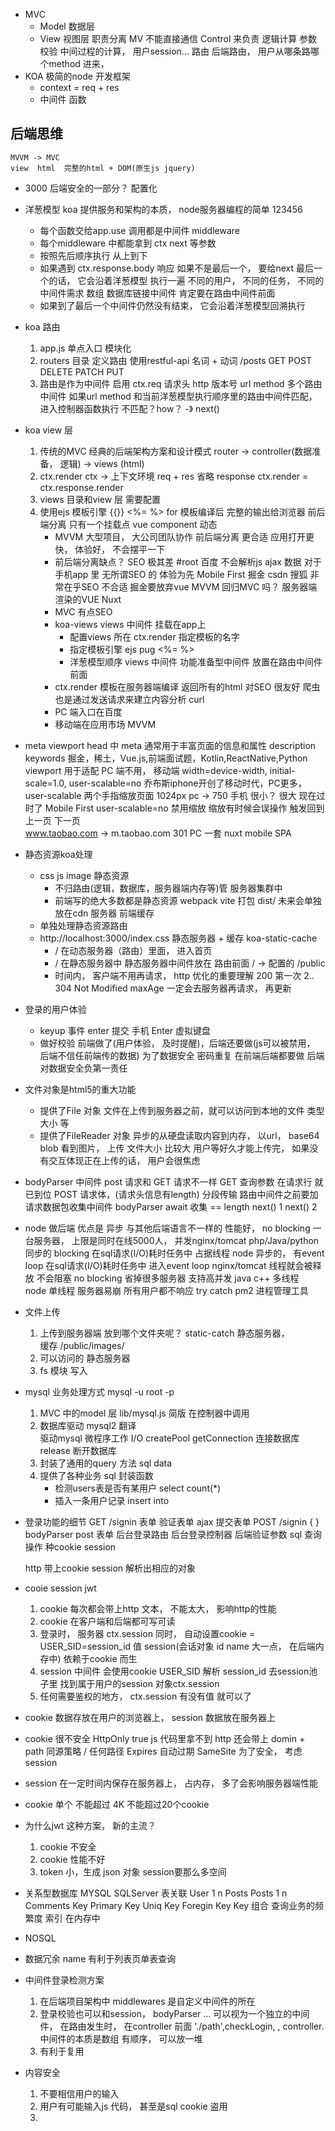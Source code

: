 - MVC
    - Model  数据层
    - View  视图层
    职责分离  MV  不能直接通信
    Control  来负责 逻辑计算  参数校验  中间过程的计算， 用户session...
    路由 后端路由， 用户从哪条路哪个method 进来， 
- KOA
    极简的node 开发框架
    - context = req + res
    - 中间件
        函数

## 后端思维
    MVVM -> MVC
    view  html  完整的html + DOM(原生js jquery)
- 3000
    后端安全的一部分？ 
    配置化

- 洋葱模型
    koa 提供服务和架构的本质， node服务器编程的简单
    123456 
    - 每个函数交给app.use 调用都是中间件  middleware
    - 每个middleware 中都能拿到 ctx next 等参数
    - 按照先后顺序执行   从上到下
    - 如果遇到  ctx.response.body 响应
        如果不是最后一个， 要给next
        最后一个的话， 它会沿着洋葱模型  执行一遍 
        不同的用户， 不同的任务， 不同的中间件需求
        数组 数据库链接中间件  肯定要在路由中间件前面
    - 如果到了最后一个中间件仍然没有结束， 它会沿着洋葱模型回溯执行

- koa 路由
    1. app.js  单点入口 模块化
    2. routers  目录 定义路由
        使用restful-api  名词 + 动词
        /posts GET  POST DELETE  PATCH  PUT
    3. 路由是作为中间件 启用
        ctx.req     请求头  http  版本号    url  method
        多个路由中间件
        如果url  method 和当前洋葱模型执行顺序里的路由中间件匹配， 进入控制器函数执行
        不匹配？how？ -》 next()

- koa view 层
    1. 传统的MVC 
        经典的后端架构方案和设计模式
        router -> controller(数据准备， 逻辑) -> views (html)
    2. ctx.render 
        ctx -> 上下文环境  req + res
        省略 response
        ctx.render = ctx.response.render
    3. views 目录和view 层
        需要配置
    4. 使用ejs 模板引擎
        {{}}
        <%= %>
        for 
        模板编译后 完整的输出给浏览器
        前后端分离 只有一个挂载点 vue component 动态
        - MVVM 大型项目， 大公司团队协作
            前后端分离 更合适 应用打开更快， 体验好，  不会摆平一下
        - 前后端分离缺点？
            SEO  极其差    #root  百度  不会解析js  ajax  数据
            对于手机app 里  无所谓SEO 的 体验为先 Mobile First
            掘金  csdn  搜狐   非常在乎SEO  不合适
            掘金要放弃vue MVVM  回归MVC 吗？
            服务器端渲染的VUE  Nuxt 
        - MVC 有点SEO
        - koa-views views 中间件 挂载在app上 
            - 配置views 所在
                ctx.render  指定模板的名字
            - 指定模板引擎  ejs  pug
                <%= %>
            - 洋葱模型顺序  views 中间件  功能准备型中间件  放置在路由中间件前面
        - ctx.render
            模板在服务器端编译  返回所有的html  对SEO 很友好
                爬虫  也是通过发送请求来建立内容分析 curl 
        - PC 端入口在百度
        - 移动端在应用市场 MVVM

- meta viewport 
    head 中 meta 通常用于丰富页面的信息和属性
    description
    keywords 掘金，稀土，Vue.js,前端面试题，Kotlin,ReactNative,Python
    viewport 用于适配 PC 端不用，
    移动端 width=device-width, initial-scale=1.0, user-scalable=no
    乔布斯iphone开创了移动时代，PC更多， user-scalable 两个手指缩放页面
    1024px  pc  -> 750 手机   很小？ 很大
    现在过时了  Mobile First user-scalable=no  禁用缩放
    缩放有时候会误操作  触发回到上一页  下一页  
    www.taobao.com   ->  m.taobao.com   301
    PC   一套   nuxt
    mobile  SPA

- 静态资源koa处理
    - css  js  image  静态资源
        - 不归路由(逻辑，数据库，服务器端内存等)管  服务器集群中
        - 前端写的绝大多数都是静态资源 webpack  vite  打包  dist/
            未来会单独放在cdn 服务器  前端缓存
    - 单独处理静态资源路由
    - http://localhost:3000/index.css
        静态服务器 + 缓存 koa-static-cache
        - / 在动态服务器（路由）里面， 进入首页
        - / 在静态服务器中   静态服务器中间件放在  路由前面
            / -> 配置的  /public
        - 时间内，  客户端不用再请求， http 优化的重要理解
            200  第一次
            2..  304  Not Modified
            maxAge  一定会去服务器再请求， 再更新

- 登录的用户体验
    - keyup 事件  enter  提交  手机  Enter  虚拟键盘
    - 做好校验
        前端做了(用户体验， 及时提醒)，后端还要做(js可以被禁用， 后端不信任前端传的数据)  为了数据安全 
        密码重复  在前端后端都要做  后端对数据安全负第一责任
        
- 文件对象是html5的重大功能
    - 提供了File 对象
        文件在上传到服务器之前，就可以访问到本地的文件  类型  大小  等
    - 提供了FileReader 对象
        异步的从硬盘读取内容到内存，  以url， base64  blob
        看到图片， 上传 
        文件大小  比较大  用户等好久才能上传完， 如果没有交互体现正在上传的话，
        用户会很焦虑 

- bodyParser 中间件
    post 请求和 GET 请求不一样
    GET 查询参数  在请求行  就已到位
    POST 请求体，(请求头信息有length) 分段传输  路由中间件之前要加 请求数据包收集中间件
    bodyParser   await 收集 == length next()
    1 next()    2

- node 做后端
    优点是 异步 与其他后端语言不一样的 性能好， no blocking 
    一台服务器， 上限是同时在线5000人， 并发nginx/tomcat 
    php/Java/python  同步的  blocking 在sql请求(I/O)耗时任务中  占据线程
    node 异步的， 有event loop  在sql请求(I/O)耗时任务中  进入event loop
    nginx/tomcat    线程就会被释放  不会阻塞  no blocking
    省掉很多服务器   支持高并发
    java c++ 多线程  
    node  单线程  服务器易崩   所有用户都不响应  try catch 
    pm2  进程管理工具 

- 文件上传
    1. 上传到服务器端 
        放到哪个文件夹呢？ static-catch  静态服务器，  
        缓存  /public/images/
    2. 可以访问的
        静态服务器 
    3. fs  模块  写入  

- mysql 业务处理方式   mysql -u root -p
    1. MVC 中的model 层
        lib/mysql.js  简版
        在控制器中调用
    2. 数据库驱动 mysql2  翻译  
        驱动mysql  微程序工作 I/O
        createPool
        getConnection  连接数据库
        release   断开数据库
    3. 封装了通用的query 方法  sql  data
    4. 提供了各种业务  sql 封装函数
        - 检测users表是否有某用户  select count(*)
        - 插入一条用户记录  insert into 

- 登录功能的细节
    GET /signin  表单
    验证表单
    ajax 提交表单  POST /signin { }
    bodyParser post 表单
    后台登录路由
    后台登录控制器
    后端验证参数
    sql  查询操作
    种cookie  session  

    http  带上cookie  session 解析出相应的对象

- cooie session  jwt
    1. cookie  每次都会带上http
        文本，  不能太大， 影响http的性能
    2. cookie 在客户端和后端都可写可读
    3. 登录时， 服务器 ctx.session  同时， 自动设置cookie = 
    USER_SID=session_id 值
        session(会话对象  id name   大一点， 在后端内存中)  依赖于cookie 而生
    4. session 中间件  会使用cookie  USER_SID 解析
    session_id
        去session池子里  找到属于用户的session  对象ctx.session
    5. 任何需要鉴权的地方， ctx.session 有没有值  就可以了

- cookie  数据存放在用户的浏览器上，  session 数据放在服务器上
- cookie 很不安全  HttpOnly   true  js  代码里拿不到 http  还会带上
    domin  + path  同源策略 / 任何路径
    Expires  自动过期
    SameSite 
    为了安全，  考虑session
- session 在一定时间内保存在服务器上，  占内存， 多了会影响服务器端性能
- cookie  单个  不能超过 4K   不能超过20个cookie

- 为什么jwt 这种方案， 新的主流？
    1. cookie  不安全
    2. cookie 性能不好
    3. token 小，生成 json 对象   session要那么多空间
    
- 关系型数据库
MYSQL  SQLServer  表关联
User 1 n  Posts
Posts  1  n  Comments
Key    Primary  Key  Uniq Key  Foregin  Key
Key  组合   查询业务的频繁度
索引 在内存中
- NOSQL
- 数据冗余
name 有利于列表页单表查询 

- 中间件登录检测方案
    1. 在后端项目架构中  middlewares  是自定义中间件的所在
    2. 登录校验也可以和session， bodyParser ...  可以视为一个独立的中间件， 在路由发生时， 在controller 前面
    './path',checkLogin, , controller.
    中间件的本质是数组  有顺序， 可以放一堆
    3. 有利于复用

- 内容安全
    1. 不要相信用户的输入
    2. 用户有可能输入js 代码， 甚至是sql
       cookie 盗用  
    3. <script> 标签  要么删除要么转译

- ctx.redirect 底层啥意思？
    重定向 
    301 Moved Permanently  永久重定向   http -> https
    浏览器有缓存 
    jd.com  360buy.com (老用户)
    服务器端返回的响应头
    Status Code  301
    Location：www.jd.com 
    302 Found
    资源临时移动到新的URI上
    303 See other
    将POST 请求重定向到GET 请求， 
    307 Temporary Redirect
    跟302 差不多， 307状态码不允许浏览器将原本为POST 的请求重定向到GET 请求上

    - http 编码
    对请求uri  进行编码
    中文一定会被自动编码  ?name=老用户
    服务器端  decodeURIComponent
    

    





